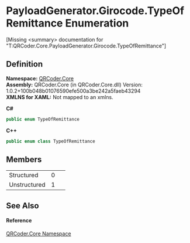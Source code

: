 # PayloadGenerator.Girocode.TypeOfRemittance Enumeration


\[Missing &lt;summary&gt; documentation for "T:QRCoder.Core.PayloadGenerator.Girocode.TypeOfRemittance"\]



## Definition
**Namespace:** <a href="N_QRCoder_Core.md">QRCoder.Core</a>  
**Assembly:** QRCoder.Core (in QRCoder.Core.dll) Version: 1.0.2+100b048b01076590efe500a3be242a5faeb43294  
**XMLNS for XAML:** Not mapped to an xmlns.

**C#**
``` C#
public enum TypeOfRemittance
```
**C++**
``` C++
public enum class TypeOfRemittance
```



## Members
<table>
<tr>
<td>Structured</td>
<td>0</td>
<td> </td></tr>
<tr>
<td>Unstructured</td>
<td>1</td>
<td> </td></tr>
</table>

## See Also


#### Reference
<a href="N_QRCoder_Core.md">QRCoder.Core Namespace</a>  
